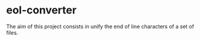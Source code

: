 # eol-converter

The aim of this project consists in unify the end of line characters of a set of files.